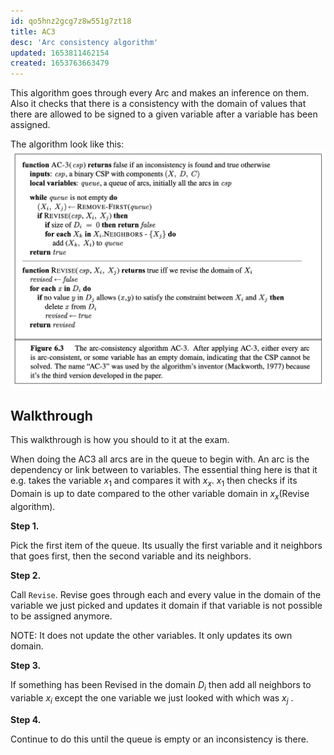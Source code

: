 ```yaml
---
id: qo5hnz2gcg7z8w551g7zt18
title: AC3
desc: 'Arc consistency algorithm'
updated: 1653811462154
created: 1653763663479
---
```

This algorithm goes through every Arc and makes an inference on them. Also it checks that there is a consistency with the domain of values that there are allowed to be signed to a given variable after a variable has been assigned. 

The algorithm look like this:
![](./assets/images/2022-03-18-08-38-18.png)

## Walkthrough
This walkthrough is how you should to it at the exam.

When doing the AC3 all arcs are in the queue to begin with. An arc is the dependency or link between to variables. The essential thing here is that it e.g. takes the variable $x_1$ and compares it with $x_x$. $x_1$ then checks if its Domain is up to date compared to the other variable domain in $x_x$(Revise algorithm).

**Step 1.**

Pick the first item of the queue. Its usually the first variable and it neighbors that goes first, then the second variable and its neighbors. 

**Step 2.**

Call `Revise`. Revise goes through each and every value in the domain of the variable we just picked and updates it domain if that variable is not possible to be assigned anymore. 

NOTE: It does not update the other variables. It only updates its own domain.

**Step 3.**

If something has been Revised in the domain $D_i$ then add all neighbors to variable $x_i$ except the one variable we just looked with which was $x_j$ .

**Step 4.**

Continue to do this until the queue is empty or an inconsistency is there. 

